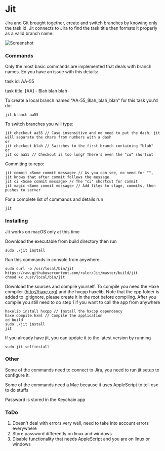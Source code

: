 # Jit
Jira and Git brought together, create and switch branches by knowing only the task id.
Jit connects to Jira to find the task title then formats it properly as a valid branch name.

![Screenshot](http://s18.postimg.org/vv7c6n8cp/jit.png)

### Commands
Only the most basic commands are implemented that deals with branch names.
Ex you have an issue with this details:
  
  task id: AA-55
  
  task title: [AA] - Blah blah blah

To create a local branch named "AA-55_Blah_blah_blah" for this task you'd do:

	jit branch aa55	

To switch branches you will type: 

	jit checkout aa55 // Case insensitive and no need to put the dash, jit will separate the chars from numbers with a dash
	or
	jit checkout blah // Switches to the first branch containing "blah"
	or
	jit co aa55 // Checkout is too long? There's even the "co" shortcut

Commiting to repo:

	jit commit <Some commit message> // As you can see, no need for "", jit knows that after commit follows the message
	jit ci <Some commit message> // The "ci" shortcut for commit
	jit magic <Some commit message> // Add files to stage, commits, then pushes to server

For a complete list of commands and details run

	jit

### Installing

Jit works on macOS only at this time

Download the executable from build directory then run

	sudo ./jit install
	
Run this commands in console from anywhere

	sudo curl -o /usr/local/bin/jit https://raw.githubusercontent.com/ralcr/Jit/master/build/jit
	chmod +x /usr/local/bin/jit

Download the sources and compile yourself. To compile you need the Haxe compiler (http://haxe.org) and the hxcpp haxelib. Note that the cpp folder is added to .gitignore, please create it in the root before compiling. After you compile you still need to do step 1 if you want to call the app from anywhere
 
	haxelib install hxcpp // Install the hxcpp dependency
	haxe compile.hxml // Compile the application
	cd build
	sudo ./jit install
	jit

If you already have jit, you can update it to the latest version by running

 	sudo jit selfinstall

### Other
Some of the commands need to connect to Jira, you need to run jit setup to configure it.

Some of the commands need a Mac because it uses AppleScript to tell osx to do stuffs

Password is stored in the Keychain app

### ToDo
1. Doesn't deal with errors very well, need to take into account errors everywhere
2. Store password differently on linux and windows
3. Disable functionality that needs AppleScript and you are on linux or windows
